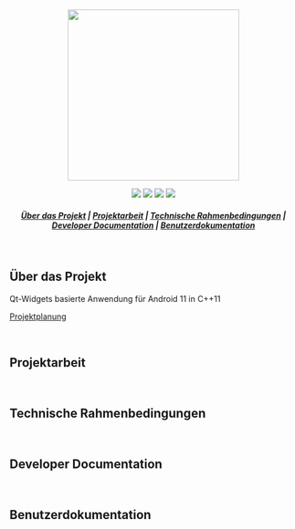 &nbsp;

<p align="center">
<img src=https://user-images.githubusercontent.com/73216174/159570527-90ec47d9-d854-4681-b172-6cd6dca882ef.svg height="300">
</p>

<p align="center">
<img src=https://img.shields.io/badge/Qt-%23217346.svg?style=for-the-badge&logo=Qt&logoColor=white>
<img src=https://img.shields.io/badge/c++-%2300599C.svg?style=for-the-badge&logo=c%2B%2B&logoColor=white>
<img src=https://img.shields.io/badge/Android-3DDC84?style=for-the-badge&logo=android&logoColor=white>
<img src=https://img.shields.io/badge/-KUbuntu-%230079C1?style=for-the-badge&logo=kubuntu&logoColor=white>
</p>



<h5 align="center">
  <a href="#ueber-das-projekt">Über das Projekt</a>  |
  <a href="#projektarbeit">Projektarbeit</a>  |
  <a href="#technische-rahmenbedingungen">Technische Rahmenbedingungen</a>  |
  <a href="#developer-documentation">Developer Documentation</a>  |
  <a href="#benutzerdokumentation">Benutzerdokumentation</a>
</h5>

&nbsp;
## Über das Projekt

Qt-Widgets basierte Anwendung für Android 11 in C++11

<a href="https://www.notion.so/lavf/500dc47f6e4b41bd9f7bef15dfda4d2f?v=b69bddce8fb74575b77d4303fd16dffb">Projektplanung</a>

&nbsp;
## Projektarbeit

&nbsp;
## Technische Rahmenbedingungen

&nbsp;
## Developer Documentation

&nbsp;
## Benutzerdokumentation

&nbsp;
